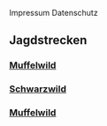 Impressum Datenschutz

## Jagdstrecken


### [Muffelwild](strecke_muffel.md)

### [Schwarzwild](schwarzwild.md)

### [Muffelwild](muffel.md)




